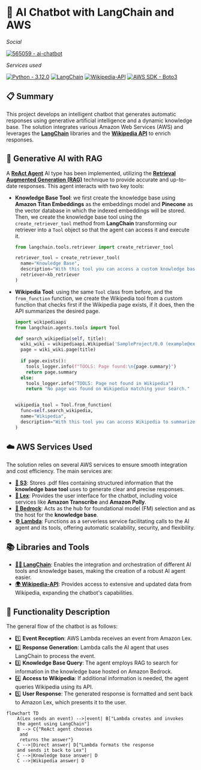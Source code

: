 # 🤖 AI Chatbot with LangChain and AWS

_Social_

[![565059 - ai-chatbot](https://img.shields.io/badge/565059-000000?logo=github&logoColor=ffffff)](https://github.com/565059 "Go to 565059's GitHub")

_Services used_

[![Python - 3.12.0](https://img.shields.io/static/v1?label=Python&message=v3.12.0&color=3776AB&labelColor=3776AB&logo=python&logoColor=ffffff)](https://www.python.org/downloads/release/python-3120/ "Go to Python") [![LangChain](https://img.shields.io/badge/🦜️🔗Langchain-v0.2.3-1C3C3C?&labelColor=1C3C3C)](https://github.com/langchain-ai "Go to LangChain") [![Wikipedia-API](https://img.shields.io/badge/Wikipedia--API-v0.6.8-000000?logo=wikipedia&logoColor=ffffff&labelColor=000000)](https://github.com/martin-majlis/Wikipedia-API "Go to Wikipedia-API") [![AWS SDK - Boto3](https://img.shields.io/badge/Boto3-v1.34.124-232f3e?logo=amazonwebservices&logoColor=ffffff&labelColor=232f3e)](https://github.com/boto/boto3 "Go to Boto3") 

## 📋 Summary

This project develops an intelligent chatbot that generates automatic responses using generative artificial intelligence and a dynamic knowledge base. The solution integrates various Amazon Web Services (AWS) and leverages the [**LangChain**](https://github.com/langchain-ai/langchain "Go to LangChain") libraries and the [**Wikipedia API**](https://github.com/martin-majlis/Wikipedia-API "Go to Wikipedia-API") to enrich responses.

## 🤔 Generative AI with RAG

A [**ReAct Agent**](https://react-lm.github.io/ "Go to ReAct Agent explanation") AI type has been implemented, utilizing the [**Retrieval Augmented Generation (RAG)**](https://aws.amazon.com/what-is/retrieval-augmented-generation/ "Go to RAG explanation") technique to provide accurate and up-to-date responses. This agent interacts with two key tools:

* **Knowledge Base Tool**: we first create the knowledge base using **Amazon Titan Embeddings** as the embeddings model and **Pinecone** as the vector database in which the indexed embeddings will be stored. Then, we create the knowledge base tool using the `create_retriever_tool` method from **LangChain** transforming our retriever into a `Tool` object so that the agent can access it and execute it.

  ```python
  from langchain.tools.retriever import create_retriever_tool

  retriever_tool = create_retriever_tool(
    name="Knowledge Base",
    description="With this tool you can access a custom knowledge base.",
    retriever=kb_retriever
  )
  ```

* **Wikipedia Tool**: using the same `Tool` class from before, and the `from_function` function, we create the Wikipedia tool from a custom function that checks first if the Wikipedia page exists, if it does, then the API summarizes the desired page.

  ```python
  import wikipediaapi
  from langchain.agents.tools import Tool
  
  def search_wikipedia(self, title):
    wiki_wiki = wikipediaapi.Wikipedia('SampleProject/0.0 (example@example.com)', 'en')
    page = wiki_wiki.page(title)
        
    if page.exists():
      tools_logger.info(f"TOOLS: Page found:\n{page.summary}")
      return page.summary 
    else:
      tools_logger.info("TOOLS: Page not found in Wikipedia")
      return "No page was found on Wikipedia matching your search."

  
  wikipedia_tool = Tool.from_function(
    func=self.search_wikipedia,
    name="Wikipedia",
    description="With this tool you can access Wikipedia to summarize different topics that you don't know."
  )
  ```

## ☁️ AWS Services Used

The solution relies on several AWS services to ensure smooth integration and cost efficiency. The main services are:

* [**📁 S3**](https://aws.amazon.com/s3 "Go to Amazon S3"): Stores .pdf files containing structured information that the **knowledge base tool** uses to generate clear and precise responses.
* [**💬 Lex**](https://aws.amazon.com/lex/ "Go to Amazon Lex"): Provides the user interface for the chatbot, including voice services like **Amazon Transcribe** and **Amazon Polly**.
* [**🧠 Bedrock**](https://aws.amazon.com/bedrock/ "Go to Amazon Bedrock"): Acts as the hub for foundational model (FM) selection and as the host for the **knowledge base**.
* [**⚙ Lambda**](https://aws.amazon.com/lambda/ "Go to Amazon Lambda"): Functions as a serverless service facilitating calls to the AI agent and its tools, offering automatic scalability, security, and flexibility.

## 📚 Libraries and Tools

* [**🦜️🔗 LangChain**](https://github.com/langchain-ai/langchain "Go to LangChain repository"): Enables the integration and orchestration of different AI tools and knowledge bases, making the creation of a robust AI agent easier.
* [**🌍 Wikipedia-API**](https://github.com/martin-majlis/Wikipedia-API "Go to Wikipedia-API repository"): Provides access to extensive and updated data from Wikipedia, expanding the chatbot's capabilities.

## 🚀 Functionality Description

The general flow of the chatbot is as follows:

* 1️⃣ **Event Reception**: AWS Lambda receives an event from Amazon Lex.
* 2️⃣ **Response Generation**: Lambda calls the AI agent that uses LangChain to process the event.
* 3️⃣ **Knowledge Base Query**: The agent employs RAG to search for information in the knowledge base hosted on Amazon Bedrock.
* 4️⃣ **Access to Wikipedia**: If additional information is needed, the agent queries Wikipedia using its API.
* 5️⃣ **User Response**: The generated response is formatted and sent back to Amazon Lex, which presents it to the user.

```mermaid
flowchart TD
    A(Lex sends an event) -->|event| B["Lambda creates and invokes 
    the agent using LangChain"]
    B --> C{"ReAct agent chooses
     and 
     returns the answer"}
    C -->|Direct answer| D["Lambda formats the response 
    and sends it back to Lex"]
    C -->|Knowledge base answer| D
    C -->|Wikipedia answer| D
```
